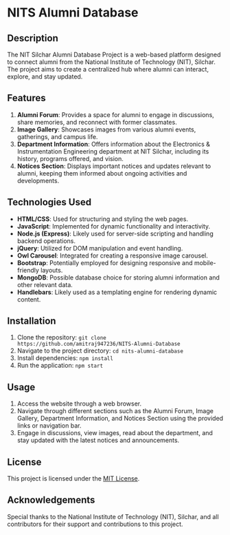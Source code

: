 # NITS Alumni Database

## Description
The NIT Silchar Alumni Database Project is a web-based platform designed to connect alumni from the National Institute of Technology (NIT), Silchar. The project aims to create a centralized hub where alumni can interact, explore, and stay updated.

## Features
1. **Alumni Forum**: Provides a space for alumni to engage in discussions, share memories, and reconnect with former classmates.
2. **Image Gallery**: Showcases images from various alumni events, gatherings, and campus life.
3. **Department Information**: Offers information about the Electronics & Instrumentation Engineering department at NIT Silchar, including its history, programs offered, and vision.
4. **Notices Section**: Displays important notices and updates relevant to alumni, keeping them informed about ongoing activities and developments.

## Technologies Used
- **HTML/CSS**: Used for structuring and styling the web pages.
- **JavaScript**: Implemented for dynamic functionality and interactivity.
- **Node.js (Express)**: Likely used for server-side scripting and handling backend operations.
- **jQuery**: Utilized for DOM manipulation and event handling.
- **Owl Carousel**: Integrated for creating a responsive image carousel.
- **Bootstrap**: Potentially employed for designing responsive and mobile-friendly layouts.
- **MongoDB**: Possible database choice for storing alumni information and other relevant data.
- **Handlebars**: Likely used as a templating engine for rendering dynamic content.

## Installation
1. Clone the repository: `git clone https://github.com/amitraj947236/NITS-Alumni-Database`
2. Navigate to the project directory: `cd nits-alumni-database`
3. Install dependencies: `npm install`
4. Run the application: `npm start`

## Usage
1. Access the website through a web browser.
2. Navigate through different sections such as the Alumni Forum, Image Gallery, Department Information, and Notices Section using the provided links or navigation bar.
3. Engage in discussions, view images, read about the department, and stay updated with the latest notices and announcements.

## License
This project is licensed under the [MIT License](https://opensource.org/licenses/MIT).

## Acknowledgements
Special thanks to the National Institute of Technology (NIT), Silchar, and all contributors for their support and contributions to this project.
